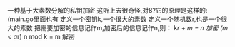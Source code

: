 一种基于大素数分解的私钥加密
这听上去很奇怪,对8?它的原理是这样的: (main.go里面也有
定义一个密钥k,一个很大的素数
定义一个随机数r,也是一个很大的素数
把需要加密的信息记作m,加密后的信息记作n,则：
	k*r + m = n    加密  (m < a*r)
	n mod k = m      解密
